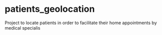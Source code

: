 # patients_geolocation

Project to locate patients in order to facilitate their home appointments by medical specialis
